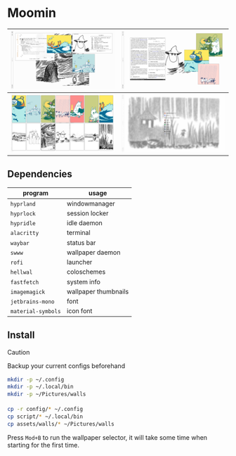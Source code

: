 # Moomin

| ![](./assets/screenshots/floating.png) | ![](./assets/screenshots/zathura.png) |
| -------------------------------------- | ------------------------------------- |
| ![](./assets/screenshots/walls.png)    | ![](./assets/screenshots/rofi.png)    |

## Dependencies

| program            | usage                |
| ------------------ | -------------------- |
| `hyprland`         | windowmanager        |
| `hyprlock`         | session locker       |
| `hypridle`         | idle daemon          |
| `alacritty`        | terminal             |
| `waybar`           | status bar           |
| `swww`             | wallpaper daemon     |
| `rofi`             | launcher             |
| `hellwal`          | coloschemes          |
| `fastfetch`        | system info          |
| `imagemagick`      | wallpaper thumbnails |
| `jetbrains-mono`   | font                 |
| `material-symbols` | icon font            |

## Install

> [!CAUTION]
> Backup your current configs beforehand

```bash
mkdir -p ~/.config
mkdir -p ~/.local/bin
mkdir -p ~/Pictures/walls

cp -r config/* ~/.config
cp script/* ~/.local/bin
cp assets/walls/* ~/Pictures/walls
```

Press `Mod+B` to run the wallpaper selector, it will take some time when starting for the first time.


